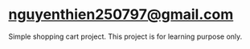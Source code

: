 # nguyenthien250797@gmail.com
Simple shopping cart project. This project is for learning purpose only.
